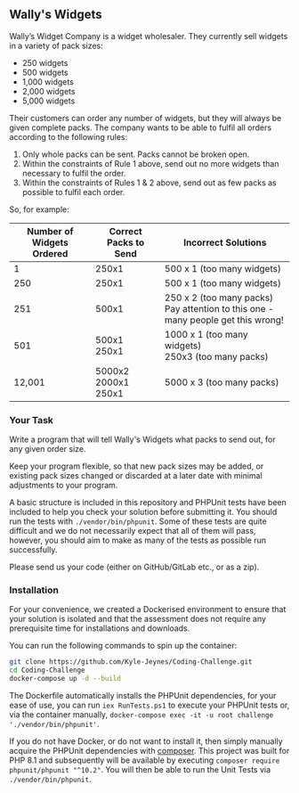 ## Wally's Widgets 

Wally’s Widget Company is a widget wholesaler. They currently sell widgets in a variety of pack sizes:
* 250 widgets
* 500 widgets
* 1,000 widgets
* 2,000 widgets
* 5,000 widgets

Their customers can order any number of widgets, but they will always be given complete packs.
The company wants to be able to fulfil all orders according to the following rules:
1. Only whole packs can be sent. Packs cannot be broken open.
2. Within the constraints of Rule 1 above, send out no more widgets than necessary to fulfil
the order.
3. Within the constraints of Rules 1 & 2 above, send out as few packs as possible to fulfil each
order.

So, for example:

|Number of Widgets Ordered      |Correct Packs to Send            |Incorrect Solutions          |
--------------------------------|---------------------------------|-----------------------------|
|1                              | 250x1                           | 500 x 1 (too many widgets)  |
|250                            | 250x1                           | 500 x 1 (too many widgets)  |
|251                            | 500x1                           | 250 x 2 (too many packs)<br />Pay attention to this one - many people get this wrong!|
|501                            | 500x1<br />250x1                | 1000 x 1 (too many widgets) <br /> 250x3 (too many packs)|
|12,001                         | 5000x2<br />2000x1<br />250x1   | 5000 x 3 (too many packs)   |

### Your Task

Write a program that will tell Wally's Widgets what packs to send out, for any given order size.

Keep your program flexible, so that new pack sizes may be added, or existing pack sizes changed or discarded at a later date with minimal adjustments to your program.

A basic structure is included in this repository and PHPUnit tests have been included to help you check your solution before submitting it. You should run the tests with `./vendor/bin/phpunit`. Some of these tests are quite difficult and we do not necessarily expect that all of them will pass, however, you should aim to make as many of the tests as possible run successfully. 

Please send us your code (either on GitHub/GitLab etc., or as a zip).

### Installation

For your convenience, we created a Dockerised environment to ensure that your solution is isolated and that the assessment does not require any prerequisite time for installations and downloads.

You can run the following commands to spin up the container:

```bash
git clone https://github.com/Kyle-Jeynes/Coding-Challenge.git
cd Coding-Challenge
docker-compose up -d --build
```

The Dockerfile automatically installs the PHPUnit dependencies, for your ease of use, you can run `iex RunTests.ps1` to execute your PHPUnit tests or, via the container manually, `docker-compose exec -it -u root challenge './vendor/bin/phpunit'`.

If you do not have Docker, or do not want to install it, then simply manually acquire the PHPUnit dependencies with [composer](https://getcomposer.org/). This project was built for PHP 8.1 and subsequently will be available by executing `composer require phpunit/phpunit "^10.2"`. You will then be able to run the Unit Tests via `./vendor/bin/phpunit`.
